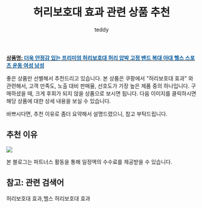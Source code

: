 ﻿---
layout: post
title:  "허리보호대 효과 관련 상품 추천"
author: teddy
categories: [ 가구/인테리어 ]
tags: [허리보호대 효과,헬스 허리보호대 효과]
image: https://static.coupangcdn.com/image/vendor_inventory/7ce5/8b04bd504993eaa23919d533e62db34a87e9db5ce4b42d9e1c193f8374ed.jpg 
description: "쿠팡에서 허리보호대 효과 관련 상품으로 가장 고객 선호도가 높은 제품 중 하나입니다."
---

<a href="https://link.coupang.com/re/AFFSDP?lptag=AF3256674&pageKey=5336669142&itemId=7807944436&vendorItemId=82617986950&traceid=V0-153-84b765ab051ab35c&requestid=20221223013836685237351"><b>상품명: <font color='#01579B'>더욱 안정감 있는 프리미엄 허리보호대 허리 압박 고정 밴드 복대 아대 헬스 스포츠 운동 여성 남성</font></b></a>

좋은 상품만 선별해서 추천드리고 있습니다.
본 상품은 쿠팡에서 "허리보호대 효과" 와 관련해서, 고객 만족도, 노출 대비 판매율, 선호도가 가장 높은 제품 중의 하나입니다.
구매하셨을 때, 크게 후회가 되지 않을 상품으로 보시면 됩니다. 
다음 이미지를 클릭하시면 해당 상품에 대한 상세 내용을 보실 수 있습니다.

바쁘시다면, 추천 이유로 좀더 요약해서 설명드렸으니, 참고 부탁드립니다.

## 추천 이유 

<a href="https://link.coupang.com/re/AFFSDP?lptag=AF3256674&pageKey=5336669142&itemId=7807944436&vendorItemId=82617986950&traceid=V0-153-84b765ab051ab35c&requestid=20221223013836685237351"><img src="https://link.coupang.com/re/AFFSDP?lptag=AF3256674&pageKey=5336669142&itemId=7807944436&vendorItemId=82617986950&traceid=V0-153-84b765ab051ab35c&requestid=20221223013836685237351"></a> 

본 블로그는 파트너스 활동을 통해 일정액의 수수료를 제공받을 수 있습니다.

## 참고: 관련 검색어    
허리보호대 효과,헬스 허리보호대 효과